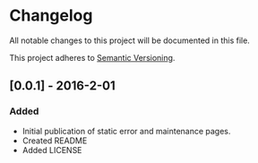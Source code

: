# Changelog

All notable changes to this project will be documented in this file.

This project adheres to [Semantic Versioning](http://semver.org/).

## [0.0.1] - 2016-2-01
### Added
- Initial publication of static error and maintenance pages.
- Created README
- Added LICENSE
